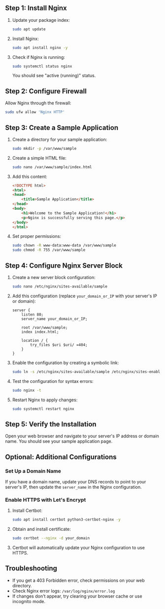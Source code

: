 ## Step 1: Install Nginx

1. Update your package index:
   ```bash
   sudo apt update
   ```

2. Install Nginx:
   ```bash
   sudo apt install nginx -y
   ```

3. Check if Nginx is running:
   ```bash
   sudo systemctl status nginx
   ```
   You should see "active (running)" status.

## Step 2: Configure Firewall

Allow Nginx through the firewall:
```bash
sudo ufw allow 'Nginx HTTP'
```

## Step 3: Create a Sample Application

1. Create a directory for your sample application:
   ```bash
   sudo mkdir -p /var/www/sample
   ```

2. Create a simple HTML file:
   ```bash
   sudo nano /var/www/sample/index.html
   ```

3. Add this content:
   ```html
   <!DOCTYPE html>
   <html>
   <head>
       <title>Sample Application</title>
   </head>
   <body>
       <h1>Welcome to the Sample Application!</h1>
       <p>Nginx is successfully serving this page.</p>
   </body>
   </html>
   ```

4. Set proper permissions:
   ```bash
   sudo chown -R www-data:www-data /var/www/sample
   sudo chmod -R 755 /var/www/sample
   ```

## Step 4: Configure Nginx Server Block

1. Create a new server block configuration:
   ```bash
   sudo nano /etc/nginx/sites-available/sample
   ```

2. Add this configuration (replace `your_domain_or_IP` with your server's IP or domain):
   ```nginx
   server {
       listen 80;
       server_name your_domain_or_IP;

       root /var/www/sample;
       index index.html;

       location / {
           try_files $uri $uri/ =404;
       }
   }
   ```

3. Enable the configuration by creating a symbolic link:
   ```bash
   sudo ln -s /etc/nginx/sites-available/sample /etc/nginx/sites-enabled/
   ```

4. Test the configuration for syntax errors:
   ```bash
   sudo nginx -t
   ```

5. Restart Nginx to apply changes:
   ```bash
   sudo systemctl restart nginx
   ```

## Step 5: Verify the Installation

Open your web browser and navigate to your server's IP address or domain name. You should see your sample application page.

## Optional: Additional Configurations

### Set Up a Domain Name
If you have a domain name, update your DNS records to point to your server's IP, then update the `server_name` in the Nginx configuration.

### Enable HTTPS with Let's Encrypt
1. Install Certbot:
   ```bash
   sudo apt install certbot python3-certbot-nginx -y
   ```

2. Obtain and install certificate:
   ```bash
   sudo certbot --nginx -d your_domain
   ```

3. Certbot will automatically update your Nginx configuration to use HTTPS.

## Troubleshooting

- If you get a 403 Forbidden error, check permissions on your web directory.
- Check Nginx error logs: `/var/log/nginx/error.log`
- If changes don't appear, try clearing your browser cache or use incognito mode.
